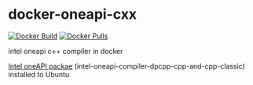 # docker-oneapi-cxx

<!-- [![CircleCI](https://circleci.com/gh/srz-zumix/docker-oneapi-cxx/tree/main.svg?style=svg)](https://circleci.com/gh/srz-zumix/docker-oneapi-cxx/tree/main) -->

[![Docker Build](https://github.com/srz-zumix/docker-oneapi-cxx/actions/workflows/docker-build.yml/badge.svg)](https://github.com/srz-zumix/docker-oneapi-cxx/actions/workflows/docker-build.yml)
[![Docker Pulls](https://img.shields.io/docker/pulls/srzzumix/openapi-cxx)](https://hub.docker.com/repository/docker/srzzumix/openapi-cxx/)

intel oneapi c++ compiler in docker

[Intel oneAPI packae](https://software.intel.com/content/www/us/en/develop/documentation/installation-guide-for-intel-oneapi-toolkits-linux/top/installation/install-using-package-managers/apt.html#apt_PACKAGES) (intel-oneapi-compiler-dpcpp-cpp-and-cpp-classic) installed to Ubuntu
